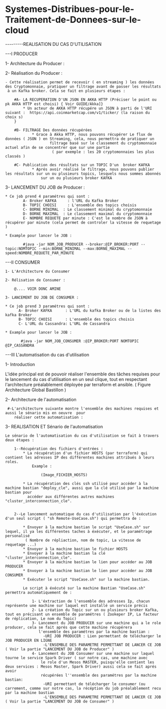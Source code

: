 # Systemes-Distribues-pour-le-Traitement-de-Donnees-sur-le-cloud
---------REALISATION DU CAS D'UTILISATION 

---I   PRODUCER  

  1- Architecture du Producer  :

  2- Réalisation du Producer   :  
		

 	- Cette réalisation permet de recevoir ( en streaming ) les données des Cryptomonnaie, pratiquer un filtrage avant de passer les résultats
 	 à un Kafka broker. Cela se fait en plusieurs étapes :

 	 	#A- LA RECUPERATION D'UN JSON EN AKKA HTTP (Préciser le point ou pk AKKA HTTP est choisi) { Voir GUIDE/Akka]}
	 		* Un acteur de AKKA HTTP récupére un JSON à parti de l'URI suivant :  https://api.coinmarketcap.com/v1/ticker/ (la raison du choix s)
 	 	}

	 	#B- FILTRAGE Des données récupérées
		 		* Grace à Akka HTTP, nous pouvons récupérer Le flux de données ( JSON ) en Streaming, cela, nous permettra de pratiquer un 
		 				filtrage basé sur le classement du cryptomonnaie actuel afin de se concentrer que sur une partie
		 				 ( par exemple : les 20 cryptomonnaies les plus classés ) 
       	
       	#C- Publication des résultats sur un TOPIC D'un  broker KAFKA 
       			* Aprés avoir réalisé le filtrage, nous pouvons publier les résultats sur un ou plusieurs topics, lesquels nous sommes abonnés
       				sur un ou plusieurs broker KAFKA


  3- LANCEMENT DU JOB de Producer  :

  	* Ce job prend 4 paramétres qui sont : 
	 		A- Broker KAFKA     : l'URL du Kafka Broker
	 		B- TOPIC CHOISI     : L'ensemble des topics choisis 
	 		C- BORNE MINIMAL  : Le classement minimal du cryptomonnaie
	 		D- BORNE MAXIMAL  : Le classement maximal du cryptomonnaie
	 		E- NOMBRE REQUETE par minute : C'est le nombre de JSON à récupérer par minute (cela permet de controler la vitesse de requetage )

  	* Example pour lancer le JOB : 	

			#java -jar NOM_JOB_PRODUCER --broker:@IP_BROKER:PORT --topic:NOMTOPIC --min:BORNE_MINIMAL --max:BORNE_MAXIMAL --speed:NOMBRE_REQUETE_PAR_MINUTE


---II    CONSUMER 

	1- L'Architecture du Consumer 

	2- Rélisation de Consumer : 

		@.... VOIR DONC AMINE 

	3- LANCEMENT DU JOB DE CONSUMER : 

	* Ce job prend 3 paramétres qui sont : 
		  A- Broker KAFKA      : L'URL du kafka Broker ou de la listes des kafka Broker
		  B- TOPIC CHOISI      : L'ensemble des topics choisis
		  C- L'URL du Cassandra: L'URL de Cassandra

    * Example pour lancer le JOB : 	

	  	   #java -jar NOM_JOB_CONSUMER :@IP_BROKER:PORT NOMTOPIC @IP_CASSANDRA 



---III  L'automatisation du cas d'utilisation  

   1- Introduction 

 L'idée principal est de pouvoir réaliser l'ensemble des tâches requises pour le lancement du cas d'utilisation en un seul clique, tout 
 	en respectant l'architecture préalablement déployée par terraform et ansible. ( Figure Architecture Global Bastillon )


  2- Architecture de l'automatisation 

	 #-L'architecture suivante montre l'ensemble des machines requises et aussi le sénario mis en oeuvre  pour 
	 	réaliser cette automatisation :

  3- REALISATION ET Sénario de l'automatisation

	Le sénario de l'automatisation du cas d'utilisation se fait à travers deux étapes :

		1--Récupération des fichiers d'entrées :
		 	* La récupération d'un fichier HOSTS (par terraform) qui contient les adresses IP des différentes machines attribués à leurs roles.
		 		Example :

		 			(Image_FICHIER_HOSTS)

		 	* La récupération des clés ssh utilisé pour accéder à la machine bastian "deploy_cle", aussi que la clé utilisé par la machine bastian pour 
		 	  accéder aux différentes autres machines "cluster_interconnection_cle".


	 	2--Le lancement automatique du cas d'utilisation par l'éxécution d'un seul script ( "sh Remote-UseCase.sh") qui permettra de :

	 		* Envoyer à la machine bastian le script "UseCase.sh" sur lequel, il ya les différentes taches à éxécuter, et le paramétrage personalisé
	 		 ( Nombre de répliaction, nom de topic, La vitesse de requetage ...) 
	 		* Envoyer à la machine bastian le fichier HOSTS
	 		* Envoyer à la machine bastian la clé "cluster_interconnection_cle".
	 		* Envoyer à la machine bastian le lien pour accéder au JOB PRODUCER
	 		* Envoyer à la machine bastian le lien pour accéder au JOB CONSUMER
	 		* Exécuter le script "UseCase.sh" sur la machine bastian.

	 		Le script à éxécuté sur la machine Bastian "UseCase.sh" permettra automatiquement de :

	 			1- L'éxtraction de l'ensemble des adresses Ip, chacun représente une machine sur laquel est installé un service précis
	 			2- La création du Topic sur un ou plusieurs broker Kafka, tout en précisant un ensemble de paramétres ( Zookeper IP, La facteur de réplication, Le nom du Topic)	
	 			3- Lancement du JOB PRODUCER sur une machine qui a le role producer, cela se fait aprés que cette machine récupérera
	 			   l'ensemble des paramétres par la machine bastian :
	 			   	 -URI JOB PRODUCER : Lien permettant de télécharger le JOB PRODUCER EN LIGNE
	 			   	 -L'ENSEMBLE DES PARAMETRE PERMETTANT DE LANCER CE JOB ( Voir la partie "LANCEMENT DU JOB de Producer" )
	 			4- Lancement du JOB Consumer sur une machine sur laquel tourne le service Spark Driver ( sur notre cas, une machine avec 
	 				le role d'un Mesos MASTER, puisqu'elle contient les deux services : Mesos Master, Spark Driver) aussi cela se fait aprés avoir
	 				récupérées l''ensemble des paramétres par la machine bastian:
	 				 -URI permettant de télécharger le consumer (ou carrement, comme sur notre cas, la récéption du job préalablement recu par la machine bastian
	 				 -L'ENSEMBLE DES PARAMETRE PERMETTANT DE LANCER CE JOB ( Voir la partie "LANCEMENT DU JOB de Consumer" )






	

